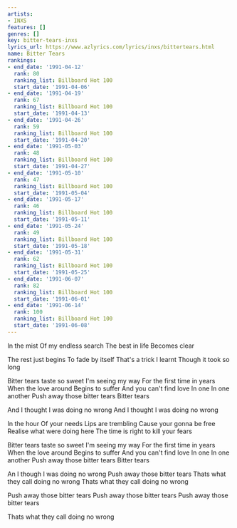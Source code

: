 ```yaml
---
artists:
- INXS
features: []
genres: []
key: bitter-tears-inxs
lyrics_url: https://www.azlyrics.com/lyrics/inxs/bittertears.html
name: Bitter Tears
rankings:
- end_date: '1991-04-12'
  rank: 80
  ranking_list: Billboard Hot 100
  start_date: '1991-04-06'
- end_date: '1991-04-19'
  rank: 67
  ranking_list: Billboard Hot 100
  start_date: '1991-04-13'
- end_date: '1991-04-26'
  rank: 59
  ranking_list: Billboard Hot 100
  start_date: '1991-04-20'
- end_date: '1991-05-03'
  rank: 48
  ranking_list: Billboard Hot 100
  start_date: '1991-04-27'
- end_date: '1991-05-10'
  rank: 47
  ranking_list: Billboard Hot 100
  start_date: '1991-05-04'
- end_date: '1991-05-17'
  rank: 46
  ranking_list: Billboard Hot 100
  start_date: '1991-05-11'
- end_date: '1991-05-24'
  rank: 49
  ranking_list: Billboard Hot 100
  start_date: '1991-05-18'
- end_date: '1991-05-31'
  rank: 62
  ranking_list: Billboard Hot 100
  start_date: '1991-05-25'
- end_date: '1991-06-07'
  rank: 82
  ranking_list: Billboard Hot 100
  start_date: '1991-06-01'
- end_date: '1991-06-14'
  rank: 100
  ranking_list: Billboard Hot 100
  start_date: '1991-06-08'
---
```


In the mist
Of my endless search
The best in life
Becomes clear

The rest just begins
To fade by itself
That's a trick I learnt
Though it took so long

Bitter tears taste so sweet
I'm seeing my way
For the first time in years
When the love around
Begins to suffer
And you can't find love
In one
In one another
Push away those bitter tears
Bitter tears

And I thought I was doing no wrong
And I thought I was doing no wrong

In the hour
Of your needs
Lips are trembling
Cause your gonna be free
Realise what were doing here
The time is right to kill your fears

Bitter tears taste so sweet
I'm seeing my way
For the first time in years
When the love around
Begins to suffer
And you can't find love
In one
In one another
Push away those bitter tears
Bitter tears

An I though I was doing no wrong
Push away those bitter tears
Thats what they call doing no wrong
Thats what they call doing no wrong

Push away those bitter tears
Push away those bitter tears
Push away those bitter tears

Thats what they call doing no wrong



